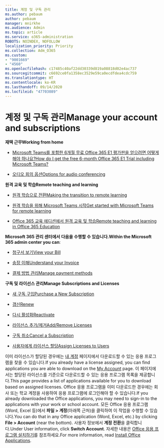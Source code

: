 ```yaml
---
title: 계정 및 구독 관리
ms.author: pebaum
author: pebaum
manager: mnirkhe
ms.audience: Admin
ms.topic: article
ms.service: o365-administration
ROBOTS: NOINDEX, NOFOLLOW
localization_priority: Priority
ms.collection: Adm_O365
ms.custom:
- "9001669"
- "4560"
ms.openlocfilehash: c17485c40af22dd30339d819a08818d02e4ac737
ms.sourcegitcommit: c6692ce0fa1358ec3529e59ca0ecdfdea4cdc759
ms.translationtype: HT
ms.contentlocale: ko-KR
ms.lasthandoff: 09/14/2020
ms.locfileid: "47703089"
---
```

# <a name="manage-your-account-and-subscriptions"></a><span data-ttu-id="523bd-102">계정 및 구독 관리</span><span class="sxs-lookup"><span data-stu-id="523bd-102">Manage your account and subscriptions</span></span>

<span data-ttu-id="523bd-103">**재택 근무**</span><span class="sxs-lookup"><span data-stu-id="523bd-103">**Working from home**</span></span>
- [<span data-ttu-id="523bd-104">Microsoft Teams를 포함한 6개월 무료 Office 365 E1 평가판을 얻으려면 어떻게 해야 하나요?</span><span class="sxs-lookup"><span data-stu-id="523bd-104">How do I get the free 6-month Office 365 E1 Trial including Microsoft Teams?</span></span>](https://docs.microsoft.com/MicrosoftTeams/e1-trial-license)

- [<span data-ttu-id="523bd-105">오디오 회의 옵션</span><span class="sxs-lookup"><span data-stu-id="523bd-105">Options for audio conferencing</span></span>](https://docs.microsoft.com/alchemyinsights/options-for-audio-conferencing)

<span data-ttu-id="523bd-106">**원격 교육 및 학습**</span><span class="sxs-lookup"><span data-stu-id="523bd-106">**Remote teaching and learning**</span></span>

- [<span data-ttu-id="523bd-107">원격 학습으로 전환</span><span class="sxs-lookup"><span data-stu-id="523bd-107">Making the transition to remote learning</span></span>](https://www.microsoft.com/education/remote-learning)

- [<span data-ttu-id="523bd-108">원격 학습을 위해 Microsoft Teams 시작</span><span class="sxs-lookup"><span data-stu-id="523bd-108">Get started with Microsoft Teams for remote learning</span></span>](https://docs.microsoft.com/MicrosoftTeams/remote-learning-edu)

- [<span data-ttu-id="523bd-109">Office 365 교육 에디션에서 원격 교육 및 학습</span><span class="sxs-lookup"><span data-stu-id="523bd-109">Remote teaching and learning in Office 365 Education</span></span>](https://docs.microsoft.com/MicrosoftTeams/remote-learning-edu)

<span data-ttu-id="523bd-110">**Microsoft 365 관리 센터에서 다음을 수행할 수 있습니다.**</span><span class="sxs-lookup"><span data-stu-id="523bd-110">**Within the Microsoft 365 admin center you can**:</span></span> 

- [<span data-ttu-id="523bd-111">청구서 보기</span><span class="sxs-lookup"><span data-stu-id="523bd-111">View your Bill</span></span>](https://docs.microsoft.com/microsoft-365/commerce/billing-and-payments/view-your-bill-or-invoice) 

- [<span data-ttu-id="523bd-112">송장 이해</span><span class="sxs-lookup"><span data-stu-id="523bd-112">Understand your Invoice</span></span>](https://docs.microsoft.com/microsoft-365/commerce/billing-and-payments/understand-your-invoice)

- [<span data-ttu-id="523bd-113">결제 방법 관리</span><span class="sxs-lookup"><span data-stu-id="523bd-113">Manage payment methods</span></span>](https://docs.microsoft.com/microsoft-365/commerce/billing-and-payments/manage-payment-methods)

<span data-ttu-id="523bd-114">**구독 및 라이선스 관리**</span><span class="sxs-lookup"><span data-stu-id="523bd-114">**Manage Subscriptions and Licenses**</span></span> 

- [<span data-ttu-id="523bd-115">새 구독 구입</span><span class="sxs-lookup"><span data-stu-id="523bd-115">Purchase a New Subscription</span></span>](https://docs.microsoft.com/microsoft-365/commerce/subscriptions/upgrade-to-different-plan)

- [<span data-ttu-id="523bd-116">갱신</span><span class="sxs-lookup"><span data-stu-id="523bd-116">Renew</span></span>](https://docs.microsoft.com/microsoft-365/commerce/subscriptions/renew-your-subscription) 

- [<span data-ttu-id="523bd-117">다시 활성화</span><span class="sxs-lookup"><span data-stu-id="523bd-117">Reactivate</span></span>](https://docs.microsoft.com/microsoft-365/commerce/subscriptions/reactivate-your-subscription)

- [<span data-ttu-id="523bd-118">라이선스 추가/제거</span><span class="sxs-lookup"><span data-stu-id="523bd-118">Add/Remove Licenses</span></span>](https://docs.microsoft.com/microsoft-365/commerce/licenses/buy-licenses)

- [<span data-ttu-id="523bd-119">구독 취소</span><span class="sxs-lookup"><span data-stu-id="523bd-119">Cancel a Subscription</span></span>](https://docs.microsoft.com/microsoft-365/commerce/subscriptions/cancel-your-subscription)

- [<span data-ttu-id="523bd-120">사용자에게 라이선스 할당</span><span class="sxs-lookup"><span data-stu-id="523bd-120">Assign Licenses to Users</span></span>](https://docs.microsoft.com/microsoft-365/admin/manage/assign-licenses-to-users)

<span data-ttu-id="523bd-121">이미 라이선스가 할당된 경우에는 [내 계정](https://portal.office.com/account/#installs) 페이지에서 다운로드할 수 있는 응용 프로그램을 찾을 수 있습니다.</span><span class="sxs-lookup"><span data-stu-id="523bd-121">If you already have a license assigned, you can find applications you are able to download on the [My Account](https://portal.office.com/account/#installs) page.</span></span> <span data-ttu-id="523bd-122">이 페이지에서는 할당된 라이선스를 기준으로 다운로드할 수 있는 응용 프로그램 목록을 제공합니다.</span><span class="sxs-lookup"><span data-stu-id="523bd-122">This page provides a list of applications available for you to download based on assigned licenses.</span></span> <span data-ttu-id="523bd-123">Office 응용 프로그램을 이미 다운로드한 경우에는 회사 또는 학교 계정을 사용하여 응용 프로그램에 로그인해야 할 수 있습니다.</span><span class="sxs-lookup"><span data-stu-id="523bd-123">If you already downloaded the Office applications, you may need to sign-in to the applications with your work or school account.</span></span> <span data-ttu-id="523bd-124">모든 Office 응용 프로그램(Word, Excel 등)에서 **파일 > 계정**(아래쪽 근처)을 클릭하여 이 작업을 수행할 수 있습니다.</span><span class="sxs-lookup"><span data-stu-id="523bd-124">You can do that in any Office application (Word, Excel, etc.) by clicking **File > Account** (near the bottom).</span></span> <span data-ttu-id="523bd-125">사용자 정보에서 **계정 전환**을 클릭합니다.</span><span class="sxs-lookup"><span data-stu-id="523bd-125">Under User information, click **Switch Account**.</span></span> <span data-ttu-id="523bd-126">자세한 내용은 [Office 응용 프로그램 설치하기](https://docs.microsoft.com/microsoft-365/admin/setup/install-applications)를 참조하세요.</span><span class="sxs-lookup"><span data-stu-id="523bd-126">For more information, read [Install Office Applications](https://docs.microsoft.com/microsoft-365/admin/setup/install-applications).</span></span> 

